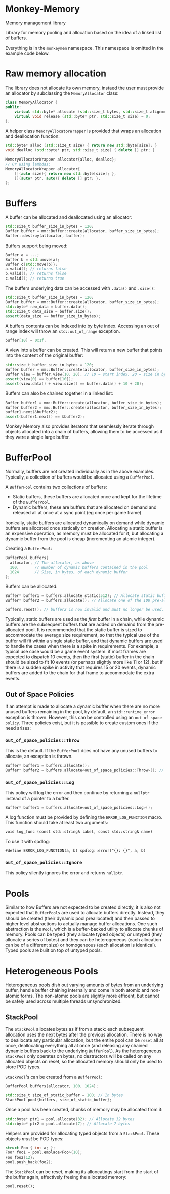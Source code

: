# Monkey-Memory
Memory management library

Library for memory pooling and allocation based on the idea of a linked list of buffers.

Everything is in the `monkeymem` namespace. This namespace is omitted in the example code below.

# Raw memory allocation

The library does not allocate its own memory, instaed the user must provide an allocator by subclassing the `MemoryAllocator` class:

```cpp
class MemoryAllocator {
public:
    virtual std::byte* allocate (std::size_t bytes, std::size_t alignment) = 0;
    virtual void release (std::byte* ptr, std::size_t size) = 0;
};
```

A helper class `MemoryAllocatorWrapper` is provided that wraps an allocation and deallocation function:

```cpp
std::byte* alloc (std::size_t size) { return new std::byte[size]; }
void dealloc (std::byte* ptr, std::size_t size) { delete [] ptr; }

MemoryAllocatorWrapper allocator{alloc, dealloc};
// Or using lambdas:
MemoryAllocatorWrapper allocator{
    [](auto size){ return new std::byte[size]; },
    [](auto* ptr, auto){ delete [] ptr; },
};
```

# Buffers

A buffer can be allocated and deallocated using an allocator:
```cpp
std::size_t buffer_size_in_bytes = 120;
Buffer buffer = mm::Buffer::create(allocator, buffer_size_in_bytes);
Buffer::destroy(allocator, buffer);
```
Buffers support being moved:
```cpp
Buffer a = ...;
Buffer b = std::move(a);
Buffer c{std::move(b)};
a.valid(); // returns false
b.valid(); // returns false
c.valid(); // returns true
```
The buffers underlying data can be accessed with `.data()` and `.size()`:
```cpp
std::size_t buffer_size_in_bytes = 120;
Buffer buffer = mm::Buffer::create(allocator, buffer_size_in_bytes);
std::byte* raw_data = buffer.data();
std::size_t data_size = buffer.size();
assert(data_size == buffer_size_in_bytes);
```
A buffers contents can be indexed into by byte index. Accessing an out of range index will throw an `std::out_of_range` exception.
```cpp
buffer[10] = 0x1f;
```
A view into a buffer can be created. This will return a new buffer that points into the content of the original buffer:
```cpp
std::size_t buffer_size_in_bytes = 120;
Buffer buffer = mm::Buffer::create(allocator, buffer_size_in_bytes);
Buffer view = buffer.view(10, 20); // 10 = start index, 20 = size in bytes
assert(view[0] == buffer[10]);
assert(view.data() + view.size() == buffer.data() + 10 + 20);
```
Buffers can also be chained together in a linked list:
```cpp
Buffer buffer1 = mm::Buffer::create(allocator, buffer_size_in_bytes);
Buffer buffer2 = mm::Buffer::create(allocator, buffer_size_in_bytes);
buffer1.next(&buffer2);
assert(buffer1.next() == &buffer2);
```
Monkey Memory also provides iterators that seamlessly iterate through objects allocated into a chain of buffers, allowing them to be accessed as if they were a single large buffer. 

# BufferPool

Normally, buffers are not created individually as in the above examples. Typically, a collection of buffers would be allocated using a `BufferPool`.

A `BufferPool` contains two collections of buffers:
* Static buffers, these buffers are allocated once and kept for the lifetime of the `BufferPool`.
* Dynamic buffers, these are buffers that are allocated on demand and released all at once at a sync point (eg once per game frame)

Ironically, static buffers are allocated dynamically on demand while dynamic buffers are allocated once statically on creation. Allocating a static buffer is an expensive operation, as memory must be allocated for it, but allocating a dynamic buffer from the pool is cheap (incrementing an atomic integer).

Creating a `BufferPool`:
```cpp
BufferPool buffers{
  allocator, // The allocator, as above
  100,       // Number of dynamic buffers contained in the pool
  1024       // Size, in bytes, of each dynamic buffer
};
```

Buffers can be allocated:
```cpp
Buffer* buffer1 = buffers.allocate_static(512); // Allocate static buffer of 512 bytes in size
Buffer* buffer2 = buffers.allocate(); // Allocate one of the 100 pre-allocated dynamic buffers

buffers.reset(); // buffer2 is now invalid and must no longer be used. buffer1 is still valid
```

Typically, static buffers are used as the *first* buffer in a chain, while dynamic buffers are the subsequent buffers that are added on demaind from the pre-allocated pool. It is recommended that the static buffer is sized to accommodate the average size requirement, so that the typical use of the buffer will fit within a single static buffer, and that dynamic buffers are used to handle the cases when there is a spike in requirements. For example, a typical use case would be a game event system: if most frames are expected to dispatch 10 events, then the first (static) buffer in the chain should be sized to fit 10 events (or perhaps slightly more like 11 or 12), but if there is a sudden spike in activity that requires 15 or 20 events, dynamic buffers are added to the chain for that frame to accommodate the extra events.

## Out of Space Policies

If an attempt is made to allocate a dynamic buffer when there are no more unused buffers remaining in the pool, by default, an `std::runtime_error` exception is thrown. However, this can be controlled using an `out of space policy`. Three policies exist, but it is possible to create custom ones if the need arises:

### `out_of_space_policies::Throw`
This is the default. If the `BufferPool` does not have any unused buffers to allocate, an exception is thrown.
```cpp
Buffer* buffer1 = buffers.allocate();
Buffer* buffer2 = buffers.allocate<out_of_space_policies::Throw>(); // Same as above
```
### `out_of_space_policies::Log`
This policy will log the error and then continue by returning a `nullptr` instead of a pointer to a buffer.
```cpp
Buffer* buffer1 = buffers.allocate<out_of_space_policies::Log>();
```
A log function must be provided by defining the `ERROR_LOG_FUNCTION` macro. This function should take at least two arguments:
```
void log_func (const std::string& label, const std::string& name)
```
To use it with spdlog:
```
#define ERROR_LOG_FUNCTION(a, b) spdlog::error("{}: {}", a, b)
```
### `out_of_space_policies::Ignore`
This policy silently ignores the error and returns `nullptr`.

# Pools

Similar to how Buffers are not expected to be created directly, it is also not expected that `BufferPools` are used to allocate buffers directly. Instead, they should be created (their dynamic pool preallocated) and then passed to higher level abstractions to actually manage buffer allocations. One such abstraction is the `Pool`, which is a buffer-backed utility to allocate chunks of memory. Pools can be typed (they allocate typed objects) or untyped (they allocate a series of bytes) and they can be heterogeneous (each allocation can be of a different size) or homogeneous (each allocation is identical). Typed pools are built on top of untyped pools.

# Heterogeneous Pools

Heterogeneous pools dish out varying amounts of bytes from an underlying buffer, handle buffer chaining internally and come in both atomic and non-atomic forms. The non-atomic pools are slightly more efficent, but cannot be safely used across multiple threads unsynchronized.

## StackPool

The `StackPool` allocates bytes as if from a stack: each subsequent allocation uses the next bytes after the previous allocation. There is no way to deallocate any particular allocation, but the entire pool can be `reset` all at once, deallocating everything all at once (and releasing any chained dynamic buffers back to the underlying `BufferPool`).
As the heterogeneous `StackPool` only operates on bytes, no destructors will be called on any allocated objects on reset, so the allocated memory should only be used to store POD types.

`StackPool`'s can be created from a `BufferPool`:
```cpp
BufferPool buffers{allocator, 100, 1024};

std::size_t size_of_static_buffer = 100; // In bytes
StackPool pool{buffers, size_of_static_buffer};
```
Once a pool has been created, chunks of memory may be allocated from it:
```cpp
std::byte* ptr1 = pool.allocate(32); // Allocate 32 bytes
std::byte* ptr2 = pool.allocate(7); // Allocate 7 bytes
```
Helpers are provided for allocating typed objects from a `StackPool`. These objects *must* be POD types:
```cpp
struct Foo { int a; };
Foo* foo1 = pool.emplace<Foo>(10);
Foo foo2{12};
pool.push_back(foo2);
```
The `StackPool` can be reset, making its alloocatings start from the start of the buffer again, effectively freeing the allocated memory:
```
pool.reset();
```
